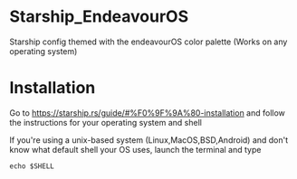 # Starship_EndeavourOS
Starship config themed with the endeavourOS color palette (Works on any operating system)

# Installation 
Go to https://starship.rs/guide/#%F0%9F%9A%80-installation and follow the instructions for your operating system and shell

If you're using a unix-based system (Linux,MacOS,BSD,Android) and don't know what default shell your OS uses, launch the terminal and type
```
echo $SHELL
```


